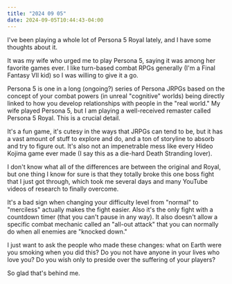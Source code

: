 ```yaml
---
title: "2024 09 05"
date: 2024-09-05T10:44:43-04:00
---
```


I've been playing a whole lot of Persona 5 Royal lately, and I have some
thoughts about it.

It was my wife who urged me to play Persona 5, saying it was among her favorite
games ever. I like turn-based combat RPGs generally (I'm a Final Fantasy VII
kid) so I was willing to give it a go.

Persona 5 is one in a long (ongoing?) series of Persona JRPGs based on the
concept of your combat powers (in unreal "cognitive" worlds) being directly
linked to how you develop relationships with people in the "real world." My wife
played Persona 5, but I am playing a well-received remaster called Persona 5
Royal. This is a crucial detail.

It's a fun game, it's cutesy in the ways that JRPGs can tend to be, but it has
a vast amount of stuff to explore and do, and a ton of storyline to absorb and
try to figure out. It's also not an impenetrable mess like every Hideo Kojima
game ever made (I say this as a die-hard Death Stranding lover).

I don't know what all of the differences are between the original and Royal, but
one thing I know for sure is that they totally broke this one boss fight that I
just got through, which took me several days and many YouTube videos of research
to finally overcome.

It's a bad sign when changing your difficulty level from "normal" to "merciless"
actually makes the fight easier. Also it's the only fight with a countdown timer
(that you can't pause in any way). It also doesn't allow a specific combat
mechanic called an "all-out attack" that you can normally do when all enemies
are "knocked down."

I just want to ask the people who made these changes: what on Earth were you
smoking when you did this? Do you not have anyone in your lives who love you? Do
you wish only to preside over the suffering of your players?

So glad that's behind me.
